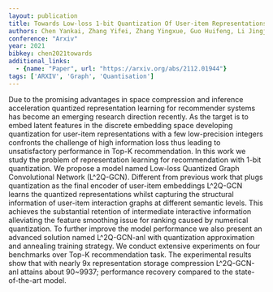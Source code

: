```yaml
---
layout: publication
title: Towards Low-loss 1-bit Quantization Of User-item Representations For Top-k Recommendation
authors: Chen Yankai, Zhang Yifei, Zhang Yingxue, Guo Huifeng, Li Jingjie, Tang Ruiming, He Xiuqiang, King Irwin
conference: "Arxiv"
year: 2021
bibkey: chen2021towards
additional_links:
  - {name: "Paper", url: "https://arxiv.org/abs/2112.01944"}
tags: ['ARXIV', 'Graph', 'Quantisation']
---
```

Due to the promising advantages in space compression and inference acceleration quantized representation learning for recommender systems has become an emerging research direction recently. As the target is to embed latent features in the discrete embedding space developing quantization for user-item representations with a few low-precision integers confronts the challenge of high information loss thus leading to unsatisfactory performance in Top-K recommendation. In this work we study the problem of representation learning for recommendation with 1-bit quantization. We propose a model named Low-loss Quantized Graph Convolutional Network (L^2Q-GCN). Different from previous work that plugs quantization as the final encoder of user-item embeddings L^2Q-GCN learns the quantized representations whilst capturing the structural information of user-item interaction graphs at different semantic levels. This achieves the substantial retention of intermediate interactive information alleviating the feature smoothing issue for ranking caused by numerical quantization. To further improve the model performance we also present an advanced solution named L^2Q-GCN-anl with quantization approximation and annealing training strategy. We conduct extensive experiments on four benchmarks over Top-K recommendation task. The experimental results show that with nearly 9x representation storage compression L^2Q-GCN-anl attains about 90~9937; performance recovery compared to the state-of-the-art model.
